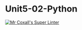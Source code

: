 # Unit5-02-Python
[![Mr Coxall's Super Linter](https://github.com/ICS3U-Programming-Xiaohan-T/Unit5-02-Python/workflows/Mr%20Coxall's%20Super%20Linter/badge.svg)](https://github.com/ICS3U-Programming-Xiaohan-T/Unit5-02-Python/actions/)
